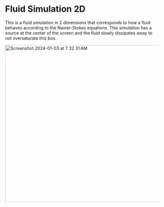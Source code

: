 # Fluid Simulation 2D
This is a fluid simulation in 2 dimensions that corresponds to how a fluid behaves according to the Navier-Stokes equations.
This simulation has a source at the center of the screen and the fluid slowly dissipates away to not oversaturate this box.

<img width="513" alt="Screenshot 2024-01-03 at 7 32 31 AM" src="https://github.com/caseyhild/Fluid-Simulations/assets/44584719/43b54d70-8477-4794-a102-4a45a7e9ab94">
